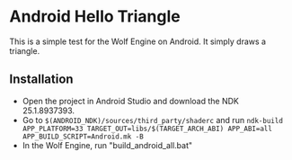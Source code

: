 # Android Hello Triangle 

This is a simple test for the Wolf Engine on Android. It simply draws a triangle.

## Installation

- Open the project in Android Studio and download the NDK 25.1.8937393.
- Go to `$(ANDROID_NDK)/sources/third_party/shaderc` and run `ndk-build APP_PLATFORM=33 TARGET_OUT=libs/$(TARGET_ARCH_ABI) APP_ABI=all APP_BUILD_SCRIPT=Android.mk -B`
- In the Wolf Engine, run "build_android_all.bat"